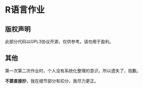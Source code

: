 # R语言作业

## 版权声明

此部分代码以GPL3协议开源，仅供参考。请勿用于盈利。

## 其他

第一次第二次作业时，个人没有系统化整理的意识，所以遗失了，抱歉。

**不要直接抄**，我在细节部分有扣分，我尽力更正。